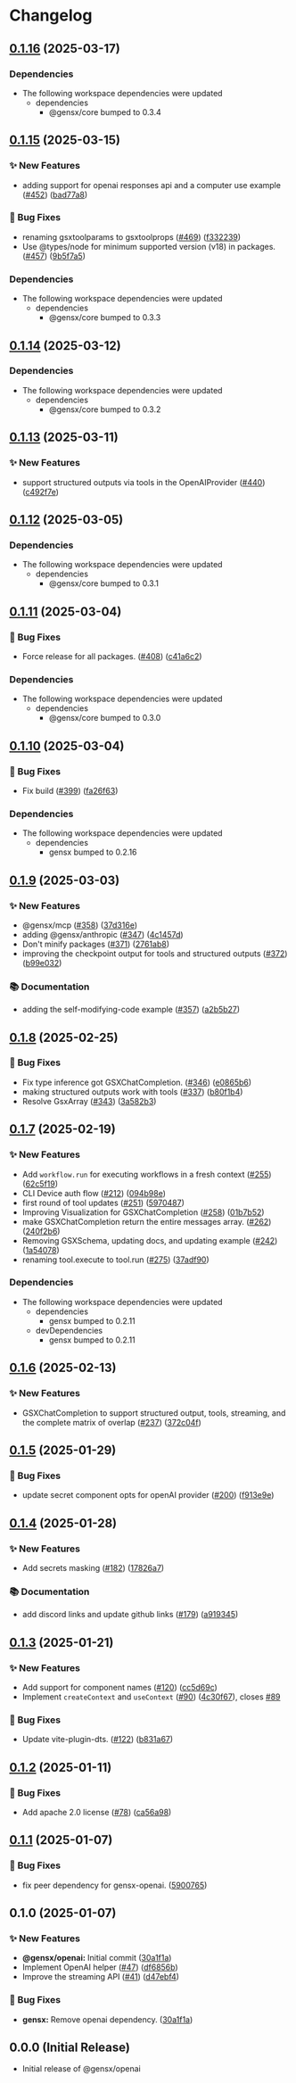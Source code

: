 # Changelog

## [0.1.16](https://github.com/gensx-inc/gensx/compare/gensx-openai-v0.1.15...gensx-openai-v0.1.16) (2025-03-17)


### Dependencies

* The following workspace dependencies were updated
  * dependencies
    * @gensx/core bumped to 0.3.4

## [0.1.15](https://github.com/gensx-inc/gensx/compare/gensx-openai-v0.1.14...gensx-openai-v0.1.15) (2025-03-15)


### ✨ New Features

* adding support for openai responses api and a computer use example ([#452](https://github.com/gensx-inc/gensx/issues/452)) ([bad77a8](https://github.com/gensx-inc/gensx/commit/bad77a86b341504cf14013a208f49d8e5aed20da))


### 🐛 Bug Fixes

* renaming gsxtoolparams to gsxtoolprops ([#469](https://github.com/gensx-inc/gensx/issues/469)) ([f332239](https://github.com/gensx-inc/gensx/commit/f33223921a40976ab5084d8482be6c0af677da3e))
* Use @types/node for minimum supported version (v18) in packages. ([#457](https://github.com/gensx-inc/gensx/issues/457)) ([9b5f7a5](https://github.com/gensx-inc/gensx/commit/9b5f7a54820bd282b955685b7f809f25d7a0f58f))


### Dependencies

* The following workspace dependencies were updated
  * dependencies
    * @gensx/core bumped to 0.3.3

## [0.1.14](https://github.com/gensx-inc/gensx/compare/gensx-openai-v0.1.13...gensx-openai-v0.1.14) (2025-03-12)


### Dependencies

* The following workspace dependencies were updated
  * dependencies
    * @gensx/core bumped to 0.3.2

## [0.1.13](https://github.com/gensx-inc/gensx/compare/gensx-openai-v0.1.12...gensx-openai-v0.1.13) (2025-03-11)


### ✨ New Features

* support structured outputs via tools in the OpenAIProvider ([#440](https://github.com/gensx-inc/gensx/issues/440)) ([c492f7e](https://github.com/gensx-inc/gensx/commit/c492f7e2377ca8571062706b66cd97b7fc84694d))

## [0.1.12](https://github.com/gensx-inc/gensx/compare/gensx-openai-v0.1.11...gensx-openai-v0.1.12) (2025-03-05)


### Dependencies

* The following workspace dependencies were updated
  * dependencies
    * @gensx/core bumped to 0.3.1

## [0.1.11](https://github.com/gensx-inc/gensx/compare/gensx-openai-v0.1.10...gensx-openai-v0.1.11) (2025-03-04)


### 🐛 Bug Fixes

* Force release for all packages. ([#408](https://github.com/gensx-inc/gensx/issues/408)) ([c41a6c2](https://github.com/gensx-inc/gensx/commit/c41a6c21f66dae8f257a58ad9a7c0335471fdfef))


### Dependencies

* The following workspace dependencies were updated
  * dependencies
    * @gensx/core bumped to 0.3.0

## [0.1.10](https://github.com/gensx-inc/gensx/compare/gensx-openai-v0.1.9...gensx-openai-v0.1.10) (2025-03-04)


### 🐛 Bug Fixes

* Fix build ([#399](https://github.com/gensx-inc/gensx/issues/399)) ([fa26f63](https://github.com/gensx-inc/gensx/commit/fa26f63ac688f0be423a9a6ce6585b7600bb6cb1))


### Dependencies

* The following workspace dependencies were updated
  * dependencies
    * gensx bumped to 0.2.16

## [0.1.9](https://github.com/gensx-inc/gensx/compare/gensx-openai-v0.1.8...gensx-openai-v0.1.9) (2025-03-03)


### ✨ New Features

* @gensx/mcp ([#358](https://github.com/gensx-inc/gensx/issues/358)) ([37d316e](https://github.com/gensx-inc/gensx/commit/37d316e0819e3ae9ffc74f568170ff84fff4da3c))
* adding @gensx/anthropic ([#347](https://github.com/gensx-inc/gensx/issues/347)) ([4c1457d](https://github.com/gensx-inc/gensx/commit/4c1457dbb7be98f4879dd528bc65d953fe931c70))
* Don't minify packages ([#371](https://github.com/gensx-inc/gensx/issues/371)) ([2761ab8](https://github.com/gensx-inc/gensx/commit/2761ab862319858bd0447c2d006903f91d9a9b79))
* improving the checkpoint output for tools and structured outputs ([#372](https://github.com/gensx-inc/gensx/issues/372)) ([b99e032](https://github.com/gensx-inc/gensx/commit/b99e03229c5aaf2f7388f33ae20b93eafa2379b9))


### 📚 Documentation

* adding the self-modifying-code example ([#357](https://github.com/gensx-inc/gensx/issues/357)) ([a2b5b27](https://github.com/gensx-inc/gensx/commit/a2b5b27359ef12150d60e0bdc3536aeea9396b07))

## [0.1.8](https://github.com/gensx-inc/gensx/compare/gensx-openai-v0.1.7...gensx-openai-v0.1.8) (2025-02-25)


### 🐛 Bug Fixes

* Fix type inference got GSXChatCompletion. ([#346](https://github.com/gensx-inc/gensx/issues/346)) ([e0865b6](https://github.com/gensx-inc/gensx/commit/e0865b6ab5bb1911ccf76f462865981e5bb33443))
* making structured outputs work with tools ([#337](https://github.com/gensx-inc/gensx/issues/337)) ([b80f1b4](https://github.com/gensx-inc/gensx/commit/b80f1b4f862532ff794cd9cbe22821f5a982661b))
* Resolve GsxArray ([#343](https://github.com/gensx-inc/gensx/issues/343)) ([3a582b3](https://github.com/gensx-inc/gensx/commit/3a582b305d5a828b783a73c5cef4eb551645a275))

## [0.1.7](https://github.com/gensx-inc/gensx/compare/gensx-openai-v0.1.6...gensx-openai-v0.1.7) (2025-02-19)


### ✨ New Features

* Add `workflow.run` for executing workflows in a fresh context ([#255](https://github.com/gensx-inc/gensx/issues/255)) ([62c5f19](https://github.com/gensx-inc/gensx/commit/62c5f19ef142ab1d0d76531c9caa0d8688cfae4d))
* CLI Device auth flow ([#212](https://github.com/gensx-inc/gensx/issues/212)) ([094b98e](https://github.com/gensx-inc/gensx/commit/094b98e12ef4239e8b04c176a14f19f5e891f5a1))
* first round of tool updates ([#251](https://github.com/gensx-inc/gensx/issues/251)) ([5970487](https://github.com/gensx-inc/gensx/commit/59704877ae75874fd886e0ef36fe64d18eb6bb1e))
* Improving Visualization for GSXChatCompletion ([#258](https://github.com/gensx-inc/gensx/issues/258)) ([01b7b52](https://github.com/gensx-inc/gensx/commit/01b7b5277c4ed177338ca3e63327401a51e1e927))
* make GSXChatCompletion return the entire messages array.  ([#262](https://github.com/gensx-inc/gensx/issues/262)) ([240f2b6](https://github.com/gensx-inc/gensx/commit/240f2b6319ad38c3a9692b72f03164ef04fece6c))
* Removing GSXSchema, updating docs, and updating example ([#242](https://github.com/gensx-inc/gensx/issues/242)) ([1a54078](https://github.com/gensx-inc/gensx/commit/1a5407869fd0e7ca2f428f8d36c3696e50edcc28))
* renaming tool.execute to tool.run ([#275](https://github.com/gensx-inc/gensx/issues/275)) ([37adf90](https://github.com/gensx-inc/gensx/commit/37adf90c78e9ca7cac3eb566eca17961086d8895))


### Dependencies

* The following workspace dependencies were updated
  * dependencies
    * gensx bumped to 0.2.11
  * devDependencies
    * gensx bumped to 0.2.11

## [0.1.6](https://github.com/gensx-inc/gensx/compare/gensx-openai-v0.1.5...gensx-openai-v0.1.6) (2025-02-13)


### ✨ New Features

* GSXChatCompletion to support structured output, tools, streaming, and the complete matrix of overlap ([#237](https://github.com/gensx-inc/gensx/issues/237)) ([372c04f](https://github.com/gensx-inc/gensx/commit/372c04f1ee4681beeb8643c027f75616deb6b3c4))

## [0.1.5](https://github.com/gensx-inc/gensx/compare/gensx-openai-v0.1.4...gensx-openai-v0.1.5) (2025-01-29)


### 🐛 Bug Fixes

* update secret component opts for openAI provider ([#200](https://github.com/gensx-inc/gensx/issues/200)) ([f913e9e](https://github.com/gensx-inc/gensx/commit/f913e9e6d8a46066e02f3653f5897e2e0864449c))

## [0.1.4](https://github.com/gensx-inc/gensx/compare/gensx-openai-v0.1.3...gensx-openai-v0.1.4) (2025-01-28)


### ✨ New Features

* Add secrets masking ([#182](https://github.com/gensx-inc/gensx/issues/182)) ([17826a7](https://github.com/gensx-inc/gensx/commit/17826a784eccb1641d05fe38a0ee7886a771e019))


### 📚 Documentation

* add discord links and update github links ([#179](https://github.com/gensx-inc/gensx/issues/179)) ([a919345](https://github.com/gensx-inc/gensx/commit/a9193453d49034e115152810292900d3caa3f084))

## [0.1.3](https://github.com/gensx-inc/gensx/compare/gensx-openai-v0.1.2...gensx-openai-v0.1.3) (2025-01-21)


### ✨ New Features

* Add support for component names ([#120](https://github.com/gensx-inc/gensx/issues/120)) ([cc5d69c](https://github.com/gensx-inc/gensx/commit/cc5d69c7c3d39f60ea85db351e445a6b1d3ef47b))
* Implement `createContext` and `useContext` ([#90](https://github.com/gensx-inc/gensx/issues/90)) ([4c30f67](https://github.com/gensx-inc/gensx/commit/4c30f6726c680fdabcf62734eed5035b618b2b17)), closes [#89](https://github.com/gensx-inc/gensx/issues/89)


### 🐛 Bug Fixes

* Update vite-plugin-dts. ([#122](https://github.com/gensx-inc/gensx/issues/122)) ([b831a67](https://github.com/gensx-inc/gensx/commit/b831a670d43b2b089847c8fd244fcd178a2b2afc))

## [0.1.2](https://github.com/gensx-inc/gensx/compare/gensx-openai-v0.1.1...gensx-openai-v0.1.2) (2025-01-11)


### 🐛 Bug Fixes

* Add apache 2.0 license ([#78](https://github.com/gensx-inc/gensx/issues/78)) ([ca56a98](https://github.com/gensx-inc/gensx/commit/ca56a98760a1c3b9f4db51e464cc95e783523ae4))

## [0.1.1](https://github.com/gensx-inc/gensx/compare/gensx-openai-v0.1.0...gensx-openai-v0.1.1) (2025-01-07)


### 🐛 Bug Fixes

* fix peer dependency for gensx-openai. ([5900765](https://github.com/gensx-inc/gensx/commit/59007651abaf2abc5840495758627c399c501e17))

## 0.1.0 (2025-01-07)


### ✨ New Features

* **@gensx/openai:** Initial commit ([30a1f1a](https://github.com/gensx-inc/gensx/commit/30a1f1ab6f2ed40288e5179aa2babb2b64b9e9ed))
* Implement OpenAI helper ([#47](https://github.com/gensx-inc/gensx/issues/47)) ([df6856b](https://github.com/gensx-inc/gensx/commit/df6856b6f79afbb96e9da4cc261f4ae49ad37c66))
* Improve the streaming API ([#41](https://github.com/gensx-inc/gensx/issues/41)) ([d47ebf4](https://github.com/gensx-inc/gensx/commit/d47ebf4d9d1172a16dba57f01f833df9c5699e84))


### 🐛 Bug Fixes

* **gensx:** Remove openai dependency. ([30a1f1a](https://github.com/gensx-inc/gensx/commit/30a1f1ab6f2ed40288e5179aa2babb2b64b9e9ed))

## 0.0.0 (Initial Release)

- Initial release of @gensx/openai
